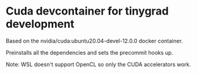 # Cuda devcontainer for tinygrad development

Based on the nvidia/cuda:ubuntu20.04-devel-12.0.0 docker container.

Preinstalls all the dependencies and sets the precommit hooks up.

Note: WSL doesn't support OpenCL so only the CUDA accelerators work.
